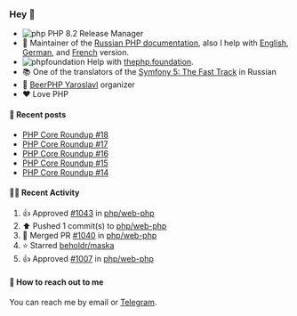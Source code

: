 ### Hey 👋

- ![php](https://user-images.githubusercontent.com/4685504/174548850-037dfd35-3b33-4154-9c50-95efd45ba66a.png) PHP 8.2 Release Manager
- 📖 Maintainer of the [Russian PHP documentation](https://github.com/php/doc-ru), also I help with [English](https://github.com/php/doc-en), [German](https://github.com/php/doc-de), and [French](https://github.com/php/doc-fr) version.
- ![phpfoundation](https://user-images.githubusercontent.com/4685504/174548733-72f62c18-f57e-47a6-8201-cb3d87e06b98.png) Help with [thephp.foundation](https://github.com/ThePHPF/thephp.foundation).
- 📚 One of the translators of
  the [Symfony 5: The Fast Track](https://symfony.com/doc/current/the-fast-track/ru/index.html)
  in Russian
- 🍻 [BeerPHP Yaroslavl](https://github.com/beerphp/yaroslavl) organizer
- ❤️ Love PHP

#### 📜 Recent posts

<!-- BLOG-POST-LIST:START -->
- [PHP Core Roundup #18](https://thephp.foundation/blog/2023/11/01/php-core-roundup-18/)
- [PHP Core Roundup #17](https://thephp.foundation/blog/2023/10/01/php-core-roundup-17/)
- [PHP Core Roundup #16](https://thephp.foundation/blog/2023/09/01/php-core-roundup-16/)
- [PHP Core Roundup #15](https://thephp.foundation/blog/2023/08/01/php-core-roundup-15/)
- [PHP Core Roundup #14](https://thephp.foundation/blog/2023/07/01/php-core-roundup-14/)
<!-- BLOG-POST-LIST:END -->

#### 👨‍💻 Recent Activity

<!--RECENT_ACTIVITY:start-->
1. 👍 Approved [#1043](https://github.com/php/web-php/pull/1043#pullrequestreview-2217515658) in [php/web-php](https://github.com/php/web-php)<br>
2. ⬆️ Pushed 1 commit(s) to [php/web-php](https://github.com/php/web-php)<br>
3. 🎉 Merged PR [#1040](https://github.com/php/web-php/pull/1040) in [php/web-php](https://github.com/php/web-php)<br>
4. ⭐ Starred [beholdr/maska](https://github.com/beholdr/maska)<br>
5. 👍 Approved [#1007](https://github.com/php/web-php/pull/1007#pullrequestreview-2215583440) in [php/web-php](https://github.com/php/web-php)<br>
<!--RECENT_ACTIVITY:end-->

#### 💌 How to reach out to me

You can reach me by email or [Telegram](https://t.me/saundefined).
